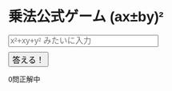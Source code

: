 <!DOCTYPE html>
<html lang="ja">
<head>
  <meta charset="UTF-8">
  <title>乗法公式ゲーム (ax±by)²</title>
  <style>
    body { font-family: Arial; padding: 20px; }
    input[type="text"] { width: 300px; font-size: 16px; }
    button { font-size: 16px; margin-top: 10px; }
  </style>
</head>
<body>
  <h1>乗法公式ゲーム (ax±by)²</h1>
  <div id="question"></div>
  <input type="text" id="answer" placeholder="x²+xy+y² みたいに入力">
  <br>
  <button onclick="checkAnswer()">答える！</button>
  <p id="result"></p>
  <p id="score">0問正解中</p>

  <script>
    let questionCount = 0;
    let correctCount = 0;
    let a, b, plus, correctExpansion;

    function generateQuestion() {
      a = Math.floor(Math.random() * 9) + 1;
      b = Math.floor(Math.random() * 9) + 1;
      plus = Math.random() < 0.5;

      const operator = plus ? "+" : "-";
      document.getElementById("question").textContent =
        `Q${questionCount + 1}: ( ${a}x ${operator} ${b}y )² を展開して！`;

      if (plus) {
        correctExpansion = `${a*a}x²+${2*a*b}xy+${b*b}y²`;
      } else {
        correctExpansion = `${a*a}x²-${2*a*b}xy+${b*b}y²`;
      }
    }

    function checkAnswer() {
      const userAnswer = document.getElementById("answer").value.replace(/\s+/g, "");
      const result = document.getElementById("result");

      if (userAnswer === correctExpansion) {
        result.textContent = "正解！ 🎉";
        correctCount++;
      } else {
        result.textContent = `不正解 😢 正解は ${correctExpansion}`;
      }

      questionCount++;
      document.getElementById("score").textContent = `${questionCount}問中 ${correctCount}問正解`;

      if (questionCount >= 10) {
        showResult();
      } else {
        document.getElementById("answer").value = "";
        generateQuestion();
      }
    }

    function showResult() {
      const accuracy = (correctCount / 10) * 100;
      if (confirm(`お疲れさま！\n正答数：${correctCount}/10\n正答率：${accuracy.toFixed(1)}%\nもう一度挑戦しますか？`)) {
        questionCount = 0;
        correctCount = 0;
        document.getElementById("answer").value = "";
        document.getElementById("result").textContent = "";
        document.getElementById("score").textContent = "0問正解中";
        generateQuestion();
      } else {
        alert("また遊んでね！");
      }
    }

    generateQuestion();
  </script>
</body>
</html>
